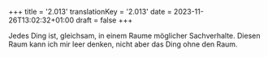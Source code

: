 +++
title = '2.013'
translationKey = '2.013'
date = 2023-11-26T13:02:32+01:00
draft = false
+++

Jedes Ding ist, gleichsam, in einem Raume möglicher Sachverhalte. Diesen Raum kann ich mir leer denken, nicht aber das Ding ohne den Raum.
